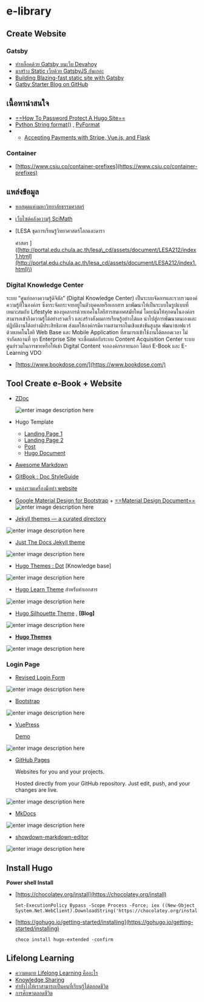 # e-library

## Create Website

### Gatsby

* [ทำบล็อคด้วย Gatsby บนเว็บ Devahoy](https://devahoy.com/blog/2019/07/how-devahoy-create-blog-with-gatsby/)
* [มาสร้าง Static เว็บด้วย GatsbyJS กันเถอะ](https://medium.com/@phayao/%E0%B8%A1%E0%B8%B2%E0%B8%AA%E0%B8%A3%E0%B9%89%E0%B8%B2%E0%B8%87-static-%E0%B9%80%E0%B8%A7%E0%B9%87%E0%B8%9A%E0%B8%94%E0%B9%89%E0%B8%A7%E0%B8%A2-gatsbyjs-%E0%B8%81%E0%B8%B1%E0%B8%99%E0%B9%80%E0%B8%96%E0%B8%AD%E0%B8%B0-a6ba65968d03)
* [Building Blazing-fast static site with Gatsby](https://arnondora.in.th/gatsby-js-tutorial-1)
* [Gatby Starter Blog on GitHub](https://github.com/gatsbyjs/gatsby-starter-blog)

## เนื้อหาน่าสนใจ

* [==How To Password Protect A Hugo Site==](https://www.aerobatic.com/blog/password-protect-a-hugo-site/)
* [Python String format\(\)](https://www.programiz.com/python-programming/methods/string/format) , [PyFormat](https://pyformat.info/)
* * [Accepting Payments with Stripe, Vue.js, and Flask](https://testdriven.io/blog/accepting-payments-with-stripe-vuejs-and-flask/)

### Container
- [https://www.csiu.co/container-prefixes](https://www.csiu.co/container-prefixes)

## แหล่งข้อมูล

* [หอสมุดแห่งมหาวิทยาลัยธรรมศาสตร์](https://library.tu.ac.th/)
* [เว็บไซต์คลังความรู้ SciMath](http://uatscimath.ipst.ac.th)
* \[LESA  ชุดการเรียนรู้วิทยาศาสตร์โลกและดารา

  ศาสตร \]\([http://portal.edu.chula.ac.th/lesa\_cd/assets/document/LESA212/index1.html](http://portal.edu.chula.ac.th/lesa_cd/assets/document/LESA212/index1.html)\)

### Digital Knowledge Center

ระบบ “ศูนย์กลางความรู้ดิจิตัล” \(Digital Knowledge Center\) เป็นระบบจัดการและรวบรวมองค์ความรู้ที่ในองค์กร ซึ่งกระจัดกระจายอยู่ในตัวบุคคลหรือเอกสาร มาพัฒนาให้เป็นระบบในรูปแบบที่เหมาะสมกับ Lifestyle ของบุคลากรด้วยเทคโนโลยีสารสนเทศสมัยใหม่ โดยเน้นให้ทุกคนในองค์กรสามารถเข้าถึงความรู้ได้อย่างรวดเร็ว และสร้างสังคมการเรียนรู้อย่างได้ผล นำไปสู่การพัฒนาตนเองและปฏิบัติงานได้อย่างมีประสิทธิภาพ ส่งผลให้องค์กรมีความสามารถในเชิงแข่งขันสูงสุด พัฒนาซอฟแวร์ด้วยเทคโนโลยี Web Base และ Mobile Application ที่สามารถเข้าใช้งานได้ตลอดเวลา ไม่จำกัดสถานที่ ทุก Enterprise Site จะเชื่อมต่อกับระบบ Content Acquisition Center ระบบศูนย์รวมในการขายหรือให้เช่า Digital Content จากองค์กรภายนอก ได้แก่ E-Book และ E-Learning VDO

* [https://www.bookdose.com/](https://www.bookdose.com/)

## Tool Create e-Book + Website

* [ZDoc](https://github.com/zzossig/hugo-theme-zdoc)

  ![enter image description here](https://d33wubrfki0l68.cloudfront.net/bd818789dcff4ac3f724a5454bd1f59f50da14da/baa1b/hugo-theme-zdoc/screenshot-hugo-theme-zdoc_hua2ecfcdd8b19cf0be65560dd5c76ca72_276518_750x500_fill_catmullrom_top_2.png)

* Hugo Template
  * [Landing Page 1](https://themes.gohugo.io/theme/meghna-hugo/#services)
  * [Landing Page 2](https://themes.gohugo.io//theme/airspace-hugo/)
  * [Post](https://themes.gohugo.io//theme/hugo-refresh)
  * [Hugo Document](https://themes.gohugo.io/tags/documentation/)
* [Awesome Markdown](e-library.md)
* [GitBook : Doc StyleGuide](http://styleguide.gitbook.com)
* [แหล่งรวมเครื่องมือทำ website](https://freebiesbug.com/code-stuff/miscellanea-code-stuff/page/8/)
* [Google Material Design for Bootstrap](https://freebiesbug.com/code-stuff/google-material-design-bootstrap/) + [==Material Design Document==](https://fezvrasta.github.io/bootstrap-material-design/docs/4.0/material-design/buttons/) ![enter image description here](https://cdn.freebiesbug.com/wp-content/uploads/2014/09/google-material-design-bootstrap-580x399.jpg)
* [Jekyll themes — a curated directory](https://jekyllthemes.io/theme/documentation)

![enter image description here](https://d1qmdf3vop2l07.cloudfront.net/enigmatic-tuba.cloudvent.net/compressed/_min_/8447064ee8ae766f6aae6063cb3b6d9b.webp)

* [Just The Docs Jekyll theme](https://jekyllthemes.io/theme/just-the-docs)

![enter image description here](https://d1qmdf3vop2l07.cloudfront.net/enigmatic-tuba.cloudvent.net/compressed/_min_/e602c2712738f8c03362846ee40d824b.webp)

* [Hugo Themes : Dot](https://themes.gohugo.io/dot-hugo-documentation-theme/#demo) \[Knowledge base\]

![enter image description here](https://d33wubrfki0l68.cloudfront.net/c71982eb97b78604d7d15aa08867e3487bcd547c/709c4/dot-hugo-documentation-theme/screenshot-dot-hugo-documentation-theme_hud0d2b9324f6d220f49c567f7019c2d97_530380_750x500_fill_catmullrom_top_2.png)

* [Hugo Learn Theme](https://themes.gohugo.io/hugo-theme-learn/) สำหรับทำเอกสาร

![enter image description here](https://d33wubrfki0l68.cloudfront.net/c588abe3dad8ada4945357cad35f455ff3c99e26/8259c/hugo-theme-learn/screenshot-hugo-theme-learn_hufe2da8fc83ad30ec674fecf911d5e6d9_284162_750x500_fill_catmullrom_top_2.png)

* [Hugo Silhouette Theme](https://themes.gohugo.io/silhouette-hugo/) , **\[Blog\]**

![enter image description here](https://d33wubrfki0l68.cloudfront.net/d457e9293737c21cc9561b23fb02b54b4419139c/5a289/silhouette-hugo/screenshot-silhouette-hugo_hu0447c9c0213fe82a175ea3eaa6458448_250367_750x500_fill_catmullrom_top_2.png)

* [**Hugo Themes**](https://themes.gohugo.io/)

![enter image description here](https://raw.githubusercontent.com/syui/hugo-theme-air/master/images/screen.gif)

### Login Page

* [Revised Login Form](https://codepen.io/daljeet/full/bFpgB/)

![enter image description here](https://cssauthor.com/wp-content/uploads/2017/03/Revised-Login-Form.jpg)

* [Bootstrap](https://getbootstrap.com/docs/4.3/getting-started/introduction/)

![enter image description here](https://getbootstrap.com/docs/4.3/assets/img/examples/floating-labels.png)

* [VuePress](https://v1.vuepress.vuejs.org/guide/#how-it-works) 

  [Demo](https://pages.gitlab.io/vuepress/)

![enter image description here](https://vuepress.vuejs.org/hero.png)

* [GitHub Pages](https://pages.github.com/)

  Websites for you and your projects.

  Hosted directly from your GitHub repository. Just edit, push, and your changes are live.

![enter image description here](https://pages.github.com/images/slideshow/microsoft.png)

* [MkDocs](https://github.com/mkdocs/mkdocs)

![enter image description here](https://camo.githubusercontent.com/8a1ba8773bd587ba988b42f1098cca1296ca2191/68747470733a2f2f737175696466756e6b2e6769746875622e696f2f6d6b646f63732d6d6174657269616c2f6173736574732f696d616765732f6d6174657269616c2e706e67)

* [showdown-markdown-editor](https://github.com/jhuix/showdown-markdown-editor)

![enter image description here](https://raw.githubusercontent.com/jhuix/showdown-markdown-editor/master/docs/screenshot/preview-intro.png)

## Install Hugo

**Power shell Install**

* [https://chocolatey.org/install](https://chocolatey.org/install)

  ```text
  Set-ExecutionPolicy Bypass -Scope Process -Force; iex ((New-Object System.Net.WebClient).DownloadString('https://chocolatey.org/install.ps1'))
  ```

* [https://gohugo.io/getting-started/installing](https://gohugo.io/getting-started/installing)

  ```text
  choco install hugo-extended -confirm
  ```

## Lifelong Learning

* [ความหมาย Lifelong Learning คืออะไร](https://www.yournextu.com/the-meaning-of-lifelong-learning/?gclid=Cj0KCQiAoIPvBRDgARIsAHsCw096G-dy8ZWvLuohpj6sAlGR-YPPbb4tRzyaNWIOcGZ8OPAn81dw8lUaAkvQEALw_wcB)
* [Knowledge Sharing](http://www.thailibrary.in.th/)
* [ทำยังไงให้เราสามารถเป็นคนที่เรียนรู้ได้ตลอดชีวิต](https://missiontothemoon.co/how-we-can-become-lifelong-learning/)
* [การศึกษาตลอดชีวิต](http://mediathailand.blogspot.com/2012/05/blog-post_5750.html)

<!--stackedit_data:
eyJoaXN0b3J5IjpbLTEzNDc3NTgyMThdfQ==
-->